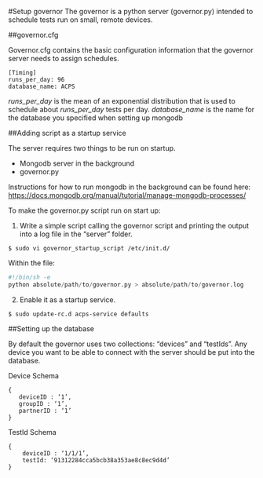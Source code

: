 #Setup governor
The governor is a python server (governor.py) intended to schedule tests run on small, remote devices.

##governor.cfg

Governor.cfg contains the basic configuration information that the governor server needs to assign schedules. 

```
[Timing]
runs_per_day: 96
database_name: ACPS 
```

*runs_per_day* is the mean of an exponential distribution that is used to schedule about *runs_per_day* tests per day.
*database_name* is the name for the database you specified when setting up mongodb

##Adding script as a startup service

The server requires two things to be run on startup. 
* Mongodb server in the background
* governor.py 

Instructions for how to run mongodb in the background can be found here: 
https://docs.mongodb.org/manual/tutorial/manage-mongodb-processes/

To make the governor.py script run on start up: 

1. Write a simple script calling the governor script and printing the output into a log file in the “server” folder. 
		
```
$ sudo vi governor_startup_script /etc/init.d/
```

Within the file: 

```python
#!/bin/sh -e
python absolute/path/to/governor.py > absolute/path/to/governor.log
```

2. Enable it as a startup service.

```
$ sudo update-rc.d acps-service defaults
```

##Setting up the database

By default the governor uses two collections: “devices” and “testIds”. Any device you want to be able to connect with the server should be put into the database.

Device Schema

```
{
   deviceID : ‘1’, 
   groupID : ‘1’, 
   partnerID : ‘1’
}
```

TestId Schema 

```
{
    deviceID : ‘1/1/1’, 
    testId: ‘91312284cca5bcb38a353ae8c8ec9d4d’
}
```

